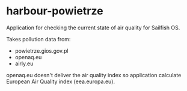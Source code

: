 ﻿# harbour-powietrze

Application for checking the current state of air quality for Sailfish OS. 

Takes pollution data from:
* powietrze.gios.gov.pl
* openaq.eu
* airly.eu

openaq.eu doesn't deliver the air quality index so application calculate European Air Quality index (eea.europa.eu).
